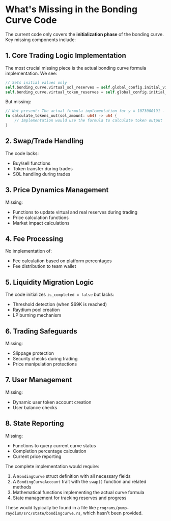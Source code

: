 # What's Missing in the Bonding Curve Code

The current code only covers the **initialization phase** of the bonding curve. Key missing components include:

## 1. Core Trading Logic Implementation

The most crucial missing piece is the actual bonding curve formula implementation. We see:
```rust
// Sets initial values only
self.bonding_curve.virtual_sol_reserves = self.global_config.initial_virtual_sol_reserves_config;
self.bonding_curve.virtual_token_reserves = self.global_config.initial_virtual_token_reserves_config;
```

But missing:
```rust
// Not present: The actual formula implementation for y = 1073000191 - 32190005730/(30+x)
fn calculate_tokens_out(sol_amount: u64) -> u64 {
    // Implementation would use the formula to calculate token output
}
```

## 2. Swap/Trade Handling

The code lacks:
- Buy/sell functions
- Token transfer during trades
- SOL handling during trades

## 3. Price Dynamics Management

Missing:
- Functions to update virtual and real reserves during trading
- Price calculation functions
- Market impact calculations

## 4. Fee Processing

No implementation of:
- Fee calculation based on platform percentages
- Fee distribution to team wallet

## 5. Liquidity Migration Logic

The code initializes `is_completed = false` but lacks:
- Threshold detection (when $69K is reached)
- Raydium pool creation
- LP burning mechanism

## 6. Trading Safeguards

Missing:
- Slippage protection
- Security checks during trading
- Price manipulation protections

## 7. User Management

Missing:
- Dynamic user token account creation
- User balance checks

## 8. State Reporting

Missing:
- Functions to query current curve status
- Completion percentage calculation
- Current price reporting

The complete implementation would require:
1. A `BondingCurve` struct definition with all necessary fields
2. A `BondingCurveAccount` trait with the `swap()` function and related methods
3. Mathematical functions implementing the actual curve formula
4. State management for tracking reserves and progress

These would typically be found in a file like `programs/pump-raydium/src/state/bondingcurve.rs`, which hasn't been provided.